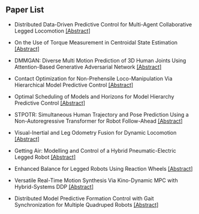 ## Paper List

- Distributed Data-Driven Predictive Control for Multi-Agent Collaborative Legged Locomotion
[[Abstract]](https://events.infovaya.com/presentation?id=94112)

- On the Use of Torque Measurement in Centroidal State Estimation
[[Abstract]](https://events.infovaya.com/presentation?id=94115)

- DMMGAN: Diverse Multi Motion Prediction of 3D Human Joints Using Attention-Based Generative Adversarial Network
[[Abstract]](https://events.infovaya.com/presentation?id=94118)

- Contact Optimization for Non-Prehensile Loco-Manipulation Via Hierarchical Model Predictive Control
[[Abstract]](https://events.infovaya.com/presentation?id=94121)

- Optimal Scheduling of Models and Horizons for Model Hierarchy Predictive Control
[[Abstract]](https://events.infovaya.com/presentation?id=94124)

- STPOTR: Simultaneous Human Trajectory and Pose Prediction Using a Non-Autoregressive Transformer for Robot Follow-Ahead
[[Abstract]](https://events.infovaya.com/presentation?id=94127)

- Visual-Inertial and Leg Odometry Fusion for Dynamic Locomotion
[[Abstract]](https://events.infovaya.com/presentation?id=94130)

- Getting Air: Modelling and Control of a Hybrid Pneumatic-Electric Legged Robot
[[Abstract]](https://events.infovaya.com/presentation?id=94133)

- Enhanced Balance for Legged Robots Using Reaction Wheels
[[Abstract]](https://events.infovaya.com/presentation?id=94136)

- Versatile Real-Time Motion Synthesis Via Kino-Dynamic MPC with Hybrid-Systems DDP
[[Abstract]](https://events.infovaya.com/presentation?id=94139)

- Distributed Model Predictive Formation Control with Gait Synchronization for Multiple Quadruped Robots
[[Abstract]](https://events.infovaya.com/presentation?id=94142)

